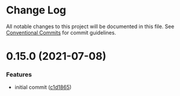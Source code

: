 # Change Log

All notable changes to this project will be documented in this file.
See [Conventional Commits](https://conventionalcommits.org) for commit guidelines.

# 0.15.0 (2021-07-08)


### Features

* initial commit ([c1d1865](https://github.com/0x706b/principia.ts/commit/c1d1865d93b8c7762c4cdfa912360f467c0bae02))
